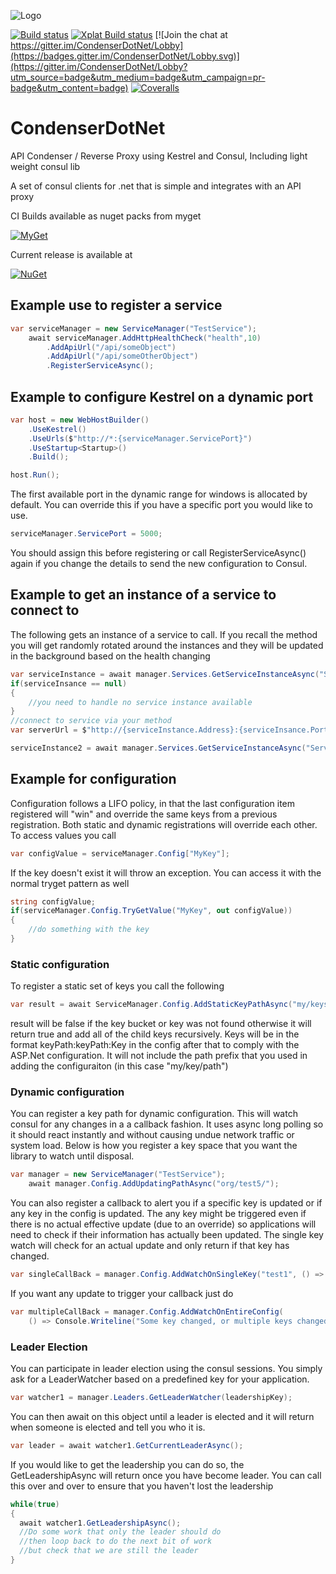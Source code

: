 ![Logo](https://drawaes.github.io/CondenserDocs/assets/img/logo.png)

[![Build status](https://ci.appveyor.com/api/projects/status/r2088yqbhp57cu66?svg=true)](https://ci.appveyor.com/project/Drawaes/condenserdotnet)
[![Xplat Build status](https://travis-ci.org/Drawaes/CondenserDotNet.svg?branch=master)](https://travis-ci.org/Drawaes/CondenserDotNet)
[![Join the chat at https://gitter.im/CondenserDotNet/Lobby](https://badges.gitter.im/CondenserDotNet/Lobby.svg)](https://gitter.im/CondenserDotNet/Lobby?utm_source=badge&utm_medium=badge&utm_campaign=pr-badge&utm_content=badge)
[![Coveralls](https://img.shields.io/coveralls/Drawaes/CondenserDotNet.svg)](https://coveralls.io/github/Drawaes/CondenserDotNet?branch=master)
# CondenserDotNet

API Condenser / Reverse Proxy using Kestrel and Consul, Including light weight consul lib

A set of consul clients for .net that is simple and integrates with an API proxy

CI Builds available as nuget packs from myget

[![MyGet](https://img.shields.io/myget/condenserdotnet/v/CondenserDotNet.Client.svg)](https://www.myget.org/F/condenserdotnet/api/v3/index.json)

Current release is available at

[![NuGet](https://img.shields.io/nuget/v/CondenserDotNet.Client.svg)](https://www.nuget.org/packages/CondenserDotNet.Client/)

## Example use to register a service

``` csharp
var serviceManager = new ServiceManager("TestService");
    await serviceManager.AddHttpHealthCheck("health",10)
        .AddApiUrl("/api/someObject")
        .AddApiUrl("/api/someOtherObject")
        .RegisterServiceAsync();
```

## Example to configure Kestrel on a dynamic port

``` csharp
var host = new WebHostBuilder()
    .UseKestrel()
    .UseUrls($"http://*:{serviceManager.ServicePort}")
    .UseStartup<Startup>()
    .Build();

host.Run();
```

The first available port in the dynamic range for windows is allocated by default. You can override this if you have a specific port you would like to use.  

``` csharp
serviceManager.ServicePort = 5000;
```

You should assign this before registering or call RegisterServiceAsync() again if you change the details to send the new configuration to Consul.

## Example to get an instance of a service to connect to

The following gets an instance of a service to call. If you recall the method you will get randomly rotated around the instances and they will be updated in the background based on the health changing

``` csharp
var serviceInstance = await manager.Services.GetServiceInstanceAsync("ServiceLookup");
if(serviceInsance == null)
{
	//you need to handle no service instance available
}
//connect to service via your method
var serverUrl = $"http://{serviceInstance.Address}:{serviceInsance.Port}";

serviceInstance2 = await manager.Services.GetServiceInstanceAsync("ServiceLookup");
```

## Example for configuration

Configuration follows a LIFO policy, in that the last configuration item registered will "win" and override the same keys from a previous registration. Both static and dynamic registrations will override each other. To access values you call

``` csharp
var configValue = serviceManager.Config["MyKey"];
```
If the key doesn't exist it will throw an exception. You can access it with the normal tryget pattern as well
``` csharp
string configValue;
if(serviceManager.Config.TryGetValue("MyKey", out configValue))
{
	//do something with the key
}
```

### Static configuration

To register a static set of keys you call the following
``` csharp
var result = await ServiceManager.Config.AddStaticKeyPathAsync("my/keys/path");
```
result will be false if the key bucket or key was not found otherwise it will return true and add all of the child keys recursively. Keys will be in the format keyPath:keyPath:Key in the config after that to comply with the ASP.Net configuration. It will not include the path prefix that you used in adding the configuraiton (in this case "my/key/path")

### Dynamic configuration

You can register a key path for dynamic configuration. This will watch consul for any changes in a a callback fashion. It uses async long polling so it should react instantly and without causing undue network traffic or system load.
Below is how you register a key space that you want the library to watch until disposal.

``` csharp
var manager = new ServiceManager("TestService");
    await manager.Config.AddUpdatingPathAsync("org/test5/");
```

You can also register a callback to alert you if a specific key is updated or if any key in the config is updated. The any key might be triggered even if there is no actual effective update (due to an override) so applications will need to check if their information has actually been updated.
The single key watch will check for an actual update and only return if that key has changed.

``` csharp
var singleCallBack = manager.Config.AddWatchOnSingleKey("test1", () => Console.Writeline("Key Changed!");
```

If you want any update to trigger your callback just do

``` csharp
var multipleCallBack = manager.Config.AddWatchOnEntireConfig(
    () => Console.Writeline("Some key changed, or multiple keys changed, or maybe none?");
```

### Leader Election

You can participate in leader election using the consul sessions. You simply ask for a LeaderWatcher based on a predefined key for your application.

``` csharp
var watcher1 = manager.Leaders.GetLeaderWatcher(leadershipKey);
```

You can then await on this object until a leader is elected and it will return when someone is elected and tell you who it is.

``` csharp
var leader = await watcher1.GetCurrentLeaderAsync();
```

If you would like to get the leadership you can do so, the GetLeadershipAsync will return once you have become leader. You can call this over and over to ensure that you haven't lost the leadership
``` csharp
while(true)
{
  await watcher1.GetLeadershipAsync();
  //Do some work that only the leader should do
  //then loop back to do the next bit of work
  //but check that we are still the leader
}
```